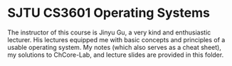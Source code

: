 # SJTU CS3601 Operating Systems

The instructor of this course is Jinyu Gu, a very kind and enthusiastic lecturer. His lectures equipped me with basic concepts and principles of a usable operating system. My notes (which also serves as a cheat sheet), my solutions to ChCore-Lab, and lecture slides are provided in this folder.